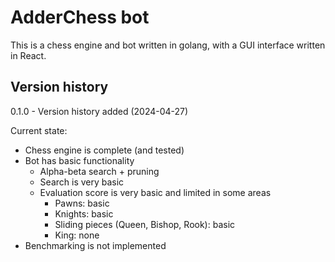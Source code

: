 # AdderChess bot

This is a chess engine and bot written in golang, with a GUI interface written in React.

## Version history

0.1.0 - Version history added (2024-04-27)

Current state:

- Chess engine is complete (and tested)
- Bot has basic functionality
  - Alpha-beta search + pruning
  - Search is very basic
  - Evaluation score is very basic and limited in some areas
    - Pawns: basic
    - Knights: basic
    - Sliding pieces (Queen, Bishop, Rook): basic
    - King: none
- Benchmarking is not implemented

